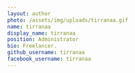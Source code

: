 ```yaml
---
layout: author
photo: /assets/img/uploads/tirranaa.gif
name: tirranaa
display_name: tirranaa
position: Administrator
bio: Freelancer.
github_username: tirranaa
facebook_username: tirranaa
---
```


